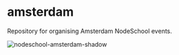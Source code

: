 amsterdam
=========

Repository for organising Amsterdam NodeSchool events.

![nodeschool-amsterdam-shadow](https://cloud.githubusercontent.com/assets/1814479/13550250/ef17a8a8-e319-11e5-8f65-34d115a02d4b.png)
